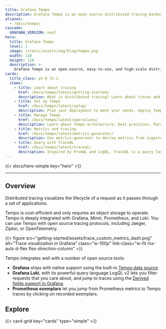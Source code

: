 ```yaml
---
title: Grafana Tempo
description: Grafana Tempo is an open source distributed tracing backend.
aliases:
  - /docs/tempo/
cascade:
  GRAFANA_VERSION: next
hero:
  title: Grafana Tempo
  level: 1
  image: /static/assets/img/blog/tempo.png
  width: 110
  height: 110
  description: >-
    Grafana Tempo is an open-source, easy-to-use, and high-scale distributed tracing backend. Tempo lets you search for traces, generate metrics from spans, and link your tracing data with logs and metrics.
cards:
  title_class: pt-0 lh-1
  items:
    - title: Learn about tracing
      href: /docs/tempo/latest/getting-started/
      description: What is distributed tracing? Learn about traces and how you can use them, how you can instrument your app for tracing, and how you can visualize tracing data in Grafana.
    - title: Set up Tempo
      href: /docs/tempo/latest/setup/
      description: Plan your deployment to meet your needs, deploy Tempo, test your installation, and configure Tempo services.
    - title: Manage Tempo
      href: /docs/tempo/latest/operations/
      description: Learn about Tempo architecture, best practices, Parquet backend, dedicated attribute columns, metrics from traces, and more.
    - title: Metrics and tracing
      href: /docs/tempo/latest/metrics-generator/
      description: Use metrics-generator to derive metrics from ingested traces. The metrics-generator processes spans and writes metrics to a Prometheus data source using the Prometheus remote write protocol.
    - title: Query with TraceQL
      href: /docs/tempo/latest/traceql/
      description: Inspired by PromQL and LogQL, TraceQL is a query language designed for selecting traces in Tempo. This query language lets you precisely and easily select spans and jump directly to the spans fulfilling the specified conditions.
---
```


{{< docs/hero-simple key="hero" >}}

---

## Overview

Distributed tracing visualizes the lifecycle of a request as it passes through a set of applications.

Tempo is cost-efficient and only requires an object storage to operate.
Tempo is deeply integrated with Grafana, Mimir, Prometheus, and Loki.
You can use Tempo with open source tracing protocols, including Jaeger, Zipkin, or OpenTelemetry.

{{< figure src="getting-started/assets/trace_custom_metrics_dash.png" alt="Trace visualization in Grafana" class="w-100p" link-class="w-fit mx-auto d-flex flex-direction-column" >}}

Tempo integrates well with a number of open source tools:

- **Grafana** ships with native support using the built-in [Tempo data source](/docs/grafana/latest/datasources/tempo/).
- **Grafana Loki**, with its powerful query language LogQL v2 lets you filter requests that you care about, and jump to traces using the [Derived fields support in Grafana](/docs/grafana/latest/datasources/loki/#derived-fields).
- **Prometheus exemplars** let you jump from Prometheus metrics to Tempo traces by clicking on recorded exemplars.

## Explore

{{< card-grid key="cards" type="simple" >}}
